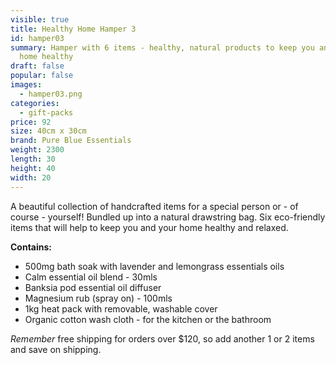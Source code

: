 ```yaml
---
visible: true
title: Healthy Home Hamper 3
id: hamper03
summary: Hamper with 6 items - healthy, natural products to keep you and your
  home healthy
draft: false
popular: false
images:
  - hamper03.png
categories:
  - gift-packs
price: 92
size: 40cm x 30cm
brand: Pure Blue Essentials
weight: 2300
length: 30
height: 40
width: 20
---
```

A beautiful collection of handcrafted items for a special person or - of course - yourself! Bundled up into a natural drawstring bag. 
Six eco-friendly items that will help to keep you and your home healthy and relaxed.  

**C﻿ontains:**

* 5﻿00mg bath soak with lavender and lemongrass essentials oils
* C﻿alm essential oil blend - 30mls
* B﻿anksia pod essential oil diffuser
* M﻿agnesium rub (spray on) - 100mls
* 1kg heat pack with removable, washable cover
* O﻿rganic cotton wash cloth - for the kitchen or the bathroom

*R﻿emember* free shipping for orders over $120, so add another 1 or 2 items and save on shipping.